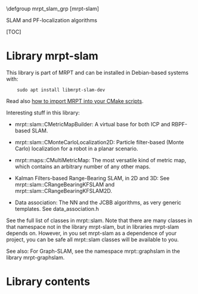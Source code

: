 \defgroup mrpt_slam_grp [mrpt-slam]

SLAM and PF-localization algorithms

[TOC]

# Library mrpt-slam


This library is part of MRPT and can be installed in Debian-based systems with:

		sudo apt install libmrpt-slam-dev

Read also [how to import MRPT into your CMake scripts](mrpt_from_cmake.html).

Interesting stuff in this library:

- mrpt::slam::CMetricMapBuilder: A virtual base for both ICP and RBPF-based SLAM.

- mrpt::slam::CMonteCarloLocalization2D: Particle filter-based (Monte Carlo) localization for a robot in a planar scenario.

- mrpt::maps::CMultiMetricMap: The most versatile kind of metric map, which contains an arbitrary number of any other maps.

- Kalman Filters-based Range-Bearing SLAM, in 2D and 3D: See mrpt::slam::CRangeBearingKFSLAM and mrpt::slam::CRangeBearingKFSLAM2D.

- Data association: The NN and the JCBB algorithms, as very generic templates. See data_association.h


See the full list of classes in mrpt::slam.
Note that there are many classes
in that namespace not in the library mrpt-slam, but in libraries mrpt-slam depends
on. However, in you set mrpt-slam as a dependence of your project, you can be safe
all mrpt::slam classes will be available to you.

See also: For Graph-SLAM, see the namespace mrpt::graphslam in the library mrpt-graphslam.

# Library contents
